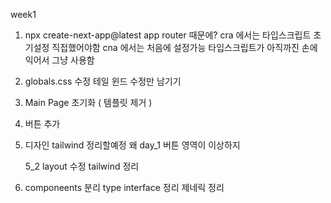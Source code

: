 week1

1. npx create-next-app@latest
   app router 때문에?
   cra 에서는 타입스크립트 초기설정 직접했어야함
   cna 에서는 처음에 설정가능
   타입스크립트가 아직까진 손에 익어서 그냥 사용함

2. globals.css 수정
   테일 윈드 수정만 남기기

3. Main Page 초기화 ( 템플릿 제거 )

4. 버튼 추가

5. 디자인
   tailwind 정리할예정
   왜 day_1 버튼 영역이 이상하지

   5_2 layout 수정
   tailwind 정리

6. componeents 분리
   type interface 정리
   제네릭 정리
